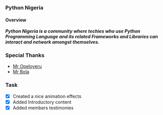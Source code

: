 ### Python Nigeria

#### Overview
***Python Nigeria is a community where techies who use Python Programming Language and its related Frameworks and Libraries can interact and network amongst themselves.***

### Special Thanks
- [Mr Opeloyeru](https://github.com/Hamslem)
- [Mr Bola](https://github.com/zinosalaam1)
### Task
- [x] Created a nice animation effects
- [x] Added Introductory content
- [x] Added members testimonies